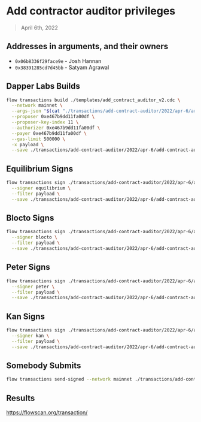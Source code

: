 # Add contractor auditor privileges

> April 6th, 2022

## Addresses in arguments, and their owners

- `0x06b8336f29face9e` - Josh Hannan
- `0x38391285cd7d45bb` - Satyam Agrawal

## Dapper Labs Builds

```sh
flow transactions build ./templates/add_contract_auditor_v2.cdc \
  --network mainnet \
  --args-json "$(cat "./transactions/add-contract-auditor/2022/apr-6/arguments.json")" \
  --proposer 0xe467b9dd11fa00df \
  --proposer-key-index 11 \
  --authorizer 0xe467b9dd11fa00df \
  --payer 0xe467b9dd11fa00df \
  --gas-limit 500000 \
  -x payload \
  --save ./transactions/add-contract-auditor/2022/apr-6/add-contract-auditor-apr-6-unsigned.rlp
```

## Equilibrium Signs

```sh
flow transactions sign ./transactions/add-contract-auditor/2022/apr-6/add-contract-auditor-apr-6-unsigned.rlp \
  --signer equilibrium \
  --filter payload \
  --save ./transactions/add-contract-auditor/2022/apr-6/add-contract-auditor-apr-6-sig-1.rlp
```

## Blocto Signs

```sh
flow transactions sign ./transactions/add-contract-auditor/2022/apr-6/add-contract-auditor-apr-6-sig-1.rlp \
  --signer blocto \
  --filter payload \
  --save ./transactions/add-contract-auditor/2022/apr-6/add-contract-auditor-apr-6-sig-2.rlp
```

## Peter Signs

```sh
flow transactions sign ./transactions/add-contract-auditor/2022/apr-6/add-contract-auditor-apr-6-sig-2.rlp \
  --signer peter \
  --filter payload \
  --save ./transactions/add-contract-auditor/2022/apr-6/add-contract-auditor-apr-6-sig-3.rlp
```

## Kan Signs

```sh
flow transactions sign ./transactions/add-contract-auditor/2022/apr-6/add-contract-auditor-apr-6-sig-3.rlp \
  --signer kan \
  --filter payload \
  --save ./transactions/add-contract-auditor/2022/apr-6/add-contract-auditor-apr-6-sig-complete.rlp
```


## Somebody Submits

```sh
flow transactions send-signed --network mainnet ./transactions/add-contract-auditor/2022/apr-6/add-contract-auditor-apr-6-sig-complete.rlp
```

## Results

https://flowscan.org/transaction/
